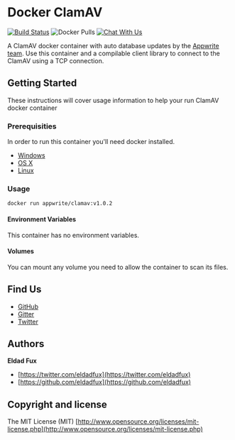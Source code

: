 # Docker ClamAV

[![Build Status](https://travis-ci.org/appwrite/php-clamav.svg?branch=master)](https://travis-ci.org/appwrite/php-clamav)
![Docker Pulls](https://img.shields.io/docker/pulls/appwrite/clamav.svg)
[![Chat With Us](https://img.shields.io/gitter/room/appwrite/community.svg)](https://gitter.im/utopia-php/community?utm_source=share-link&utm_medium=link&utm_campaign=share-link)

A ClamAV docker container with auto database updates by the [Appwrite team](https://appwrite.io). Use this container and a compilable client library to connect to the ClamAV using a TCP connection.

## Getting Started

These instructions will cover usage information to help your run ClamAV docker container 

### Prerequisities

In order to run this container you'll need docker installed.

* [Windows](https://docs.docker.com/windows/started)
* [OS X](https://docs.docker.com/mac/started/)
* [Linux](https://docs.docker.com/linux/started/)

### Usage

```shell
docker run appwrite/clamav:v1.0.2
```

#### Environment Variables

This container has no environment variables. 

#### Volumes

You can mount any volume you need to allow the container to scan its files. 

## Find Us

* [GitHub](https://github.com/appwrite)
* [Gitter](https://gitter.im/utopia-php/community?utm_source=share-link&utm_medium=link&utm_campaign=share-link)
* [Twitter](https://twitter.com/appwrite_io)

## Authors

**Eldad Fux**

+ [https://twitter.com/eldadfux](https://twitter.com/eldadfux)
+ [https://github.com/eldadfux](https://github.com/eldadfux)

## Copyright and license

The MIT License (MIT) [http://www.opensource.org/licenses/mit-license.php](http://www.opensource.org/licenses/mit-license.php)